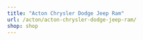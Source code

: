 ```yaml
---
title: "Acton Chrysler Dodge Jeep Ram"
url: /acton/acton-chrysler-dodge-jeep-ram/
shop: shop
---
```

